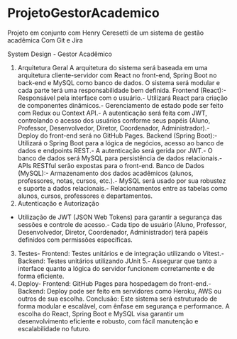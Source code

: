 # ProjetoGestorAcademico
Projeto em conjunto com Henry Ceresetti de um sistema de gestão acadêmica Com Git e Jira


System Design - Gestor Acadêmico
 1. Arquitetura Geral
 A arquitetura do sistema será baseada em uma arquitetura cliente-servidor com React no front-end,
 Spring Boot no back-end e MySQL como banco de dados. O sistema será modular e cada parte
 terá uma responsabilidade bem definida.
 Frontend (React):- Responsável pela interface com o usuário.- Utilizará React para criação de componentes dinâmicos.- Gerenciamento de estado pode ser feito com Redux ou Context API.- A autenticação será feita com JWT, controlando o acesso dos usuários conforme seus papéis
 (Aluno, Professor, Desenvolvedor, Diretor, Coordenador, Administrador).- Deploy do front-end será no GitHub Pages.
 Backend (Spring Boot):- Utilizará o Spring Boot para a lógica de negócios, acesso ao banco de dados e endpoints REST.- A autenticação será gerida por JWT.- O banco de dados será MySQL para persistência de dados relacionais.- APIs RESTful serão expostas para o front-end.
 Banco de Dados (MySQL):- Armazenamento dos dados acadêmicos (alunos, professores, notas, cursos, etc.).- MySQL será usado por sua robustez e suporte a dados relacionais.- Relacionamentos entre as tabelas como alunos, cursos, professores e departamentos.
 2. Autenticação e Autorização
- Utilização de JWT (JSON Web Tokens) para garantir a segurança das sessões e controle de
 acesso.- Cada tipo de usuário (Aluno, Professor, Desenvolvedor, Diretor, Coordenador, Administrador) terá
 papéis definidos com permissões específicas.
 3. Testes- Frontend: Testes unitários e de integração utilizando o Vitest.- Backend: Testes unitários utilizando JUnit 5.- Assegurar que tanto a interface quanto a lógica do servidor funcionem corretamente e de forma
 eficiente.
 4. Deploy- Frontend: GitHub Pages para hospedagem do front-end.- Backend: Deploy pode ser feito em servidores como Heroku, AWS ou outros de sua escolha.
 Conclusão:
 Este sistema será estruturado de forma modular e escalável, com ênfase em segurança e
 performance. A escolha do React, Spring Boot e MySQL visa garantir um desenvolvimento eficiente
 e robusto, com fácil manutenção e escalabilidade no futuro.
